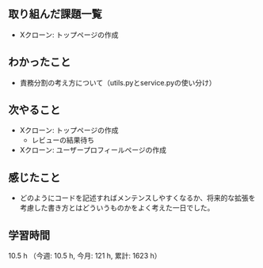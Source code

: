 ## 取り組んだ課題一覧
- Xクローン: トップページの作成

## わかったこと
- 責務分割の考え方について（utils.pyとservice.pyの使い分け）
    
## 次やること
- Xクローン: トップページの作成 
    - レビューの結果待ち
- Xクローン: ユーザープロフィールページの作成    


## 感じたこと
- どのようにコードを記述すればメンテンスしやすくなるか、将来的な拡張を考慮した書き方とはどういうものかをよく考えた一日でした。

## 学習時間
10.5 h （今週: 10.5 h, 今月: 121 h, 累計: 1623 h）